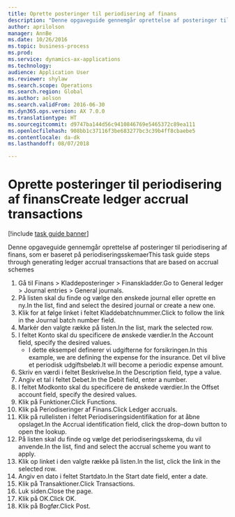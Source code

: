 ```yaml
--- 
title: Oprette posteringer til periodisering af finans
description: "Denne opgaveguide gennemgår oprettelse af posteringer til periodisering af finans, som er baseret på periodiseringsskemaer."
author: aprilolson
manager: AnnBe
ms.date: 10/26/2016
ms.topic: business-process
ms.prod: 
ms.service: dynamics-ax-applications
ms.technology: 
audience: Application User
ms.reviewer: shylaw
ms.search.scope: Operations
ms.search.region: Global
ms.author: aolson
ms.search.validFrom: 2016-06-30
ms.dyn365.ops.version: AX 7.0.0
ms.translationtype: HT
ms.sourcegitcommit: d9747ba144d56c9410846769e5465372c89ea111
ms.openlocfilehash: 908bb1c37116f3be683277bc3c39b4ff8cbaebe5
ms.contentlocale: da-dk
ms.lasthandoff: 08/07/2018

---
```

# <a name="create-ledger-accrual-transactions"></a><span data-ttu-id="428fe-103">Oprette posteringer til periodisering af finans</span><span class="sxs-lookup"><span data-stu-id="428fe-103">Create ledger accrual transactions</span></span>

[!include [task guide banner](../../includes/task-guide-banner.md)]

<span data-ttu-id="428fe-104">Denne opgaveguide gennemgår oprettelse af posteringer til periodisering af finans, som er baseret på periodiseringsskemaer</span><span class="sxs-lookup"><span data-stu-id="428fe-104">This task guide steps through generating ledger accrual transactions that are based on accrual schemes</span></span>

1. <span data-ttu-id="428fe-105">Gå til Finans > Kladdeposteringer > Finanskladder.</span><span class="sxs-lookup"><span data-stu-id="428fe-105">Go to General ledger > Journal entries > General journals.</span></span>
2. <span data-ttu-id="428fe-106">På listen skal du finde og vælge den ønskede journal eller oprette en ny.</span><span class="sxs-lookup"><span data-stu-id="428fe-106">In the list, find and select the desired journal or create a new one.</span></span>
3. <span data-ttu-id="428fe-107">Klik for at følge linket i feltet Kladdebatchnummer.</span><span class="sxs-lookup"><span data-stu-id="428fe-107">Click to follow the link in the Journal batch number field.</span></span>
4. <span data-ttu-id="428fe-108">Markér den valgte række på listen.</span><span class="sxs-lookup"><span data-stu-id="428fe-108">In the list, mark the selected row.</span></span>
5. <span data-ttu-id="428fe-109">I feltet Konto skal du specificere de ønskede værdier.</span><span class="sxs-lookup"><span data-stu-id="428fe-109">In the Account field, specify the desired values.</span></span>
    * <span data-ttu-id="428fe-110">I dette eksempel definerer vi udgifterne for forsikringen.</span><span class="sxs-lookup"><span data-stu-id="428fe-110">In this example, we are defining the expense for the insurance.</span></span> <span data-ttu-id="428fe-111">Det vil blive et periodisk udgiftsbeløb.</span><span class="sxs-lookup"><span data-stu-id="428fe-111">It will become a periodic expense amount.</span></span>  
6. <span data-ttu-id="428fe-112">Skriv en værdi i feltet Beskrivelse.</span><span class="sxs-lookup"><span data-stu-id="428fe-112">In the Description field, type a value.</span></span>
7. <span data-ttu-id="428fe-113">Angiv et tal i feltet Debet.</span><span class="sxs-lookup"><span data-stu-id="428fe-113">In the Debit field, enter a number.</span></span>
8. <span data-ttu-id="428fe-114">I feltet Modkonto skal du specificere de ønskede værdier.</span><span class="sxs-lookup"><span data-stu-id="428fe-114">In the Offset account field, specify the desired values.</span></span>
9. <span data-ttu-id="428fe-115">Klik på Funktioner.</span><span class="sxs-lookup"><span data-stu-id="428fe-115">Click Functions.</span></span>
10. <span data-ttu-id="428fe-116">Klik på Periodiseringer af Finans.</span><span class="sxs-lookup"><span data-stu-id="428fe-116">Click Ledger accruals.</span></span>
11. <span data-ttu-id="428fe-117">Klik på rullelisten i feltet Periodiseringsidentifikation for at åbne opslaget.</span><span class="sxs-lookup"><span data-stu-id="428fe-117">In the Accrual identification field, click the drop-down button to open the lookup.</span></span>
12. <span data-ttu-id="428fe-118">På listen skal du finde og vælge det periodiseringsskema, du vil anvende.</span><span class="sxs-lookup"><span data-stu-id="428fe-118">In the list, find and select the accrual scheme you want to apply.</span></span>
13. <span data-ttu-id="428fe-119">Klik op linket i den valgte række på listen.</span><span class="sxs-lookup"><span data-stu-id="428fe-119">In the list, click the link in the selected row.</span></span>
14. <span data-ttu-id="428fe-120">Angiv en dato i feltet Startdato.</span><span class="sxs-lookup"><span data-stu-id="428fe-120">In the Start date field, enter a date.</span></span>
15. <span data-ttu-id="428fe-121">Klik på Transaktioner.</span><span class="sxs-lookup"><span data-stu-id="428fe-121">Click Transactions.</span></span>
16. <span data-ttu-id="428fe-122">Luk siden.</span><span class="sxs-lookup"><span data-stu-id="428fe-122">Close the page.</span></span>
17. <span data-ttu-id="428fe-123">Klik på OK.</span><span class="sxs-lookup"><span data-stu-id="428fe-123">Click OK.</span></span>
18. <span data-ttu-id="428fe-124">Klik på Bogfør.</span><span class="sxs-lookup"><span data-stu-id="428fe-124">Click Post.</span></span>



